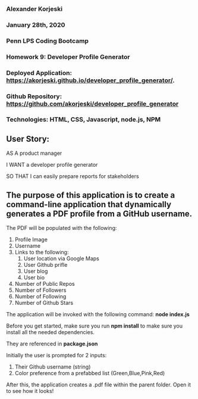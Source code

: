 ### Alexander Korjeski
### January 28th, 2020
### Penn LPS Coding Bootcamp
### Homework 9: Developer Profile Generator
### Deployed Application: https://akorjeski.github.io/developer_profile_generator/.
### Github Repository:  https://github.com/akorjeski/developer_profile_generator
### Technologies: HTML, CSS, Javascript, node.js, NPM

## User Story:
AS A product manager

I WANT a developer profile generator

SO THAT I can easily prepare reports for stakeholders

## The purpose of this application is to create a command-line application that dynamically generates a PDF profile from a GitHub username. 
The PDF will be populated with the following:
 1. Profile Image
 2. Username
 3. Links to the following:
    1. User location via Google Maps
    2. User Github prifle
    3. User blog
    4. User bio
4. Number of Public Repos
5. Number of Followers
6. Number of Following
7. Number of Github Stars



The application will be invoked with the following command:  	__node index.js__  

Before  you get started, make sure you run __npm install__ to make sure you install all the needed dependencies.  

They are referenced in __package.json__   

Initially the user is prompted for 2 inputs: 

1.	Their Github username (string)
2.	Color preference from a prefabbed list (Green,Blue,Pink,Red)

After this, the application creates a .pdf file within the parent folder. Open it to see how it looks!
